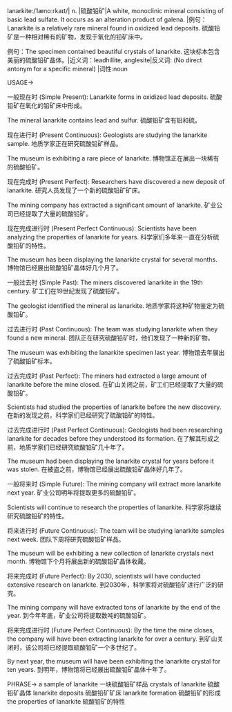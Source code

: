 lanarkite:/ˈlænɑːrkaɪt/| n. |硫酸铅矿|A white, monoclinic mineral consisting of basic lead sulfate. It occurs as an alteration product of galena. |例句：Lanarkite is a relatively rare mineral found in oxidized lead deposits. 硫酸铅矿是一种相对稀有的矿物，发现于氧化的铅矿床中。

例句：The specimen contained beautiful crystals of lanarkite.  这块标本包含美丽的硫酸铅矿晶体。|近义词：leadhillite, anglesite|反义词:  (No direct antonym for a specific mineral) |词性:noun


USAGE->

一般现在时 (Simple Present):
Lanarkite forms in oxidized lead deposits. 硫酸铅矿在氧化的铅矿床中形成。

The mineral lanarkite contains lead and sulfur. 硫酸铅矿含有铅和硫。


现在进行时 (Present Continuous):
Geologists are studying the lanarkite sample. 地质学家正在研究硫酸铅矿样品。

The museum is exhibiting a rare piece of lanarkite. 博物馆正在展出一块稀有的硫酸铅矿。


现在完成时 (Present Perfect):
Researchers have discovered a new deposit of lanarkite. 研究人员发现了一个新的硫酸铅矿矿床。

The mining company has extracted a significant amount of lanarkite. 矿业公司已经提取了大量的硫酸铅矿。


现在完成进行时 (Present Perfect Continuous):
Scientists have been analyzing the properties of lanarkite for years. 科学家们多年来一直在分析硫酸铅矿的特性。

The museum has been displaying the lanarkite crystal for several months. 博物馆已经展出硫酸铅矿晶体好几个月了。


一般过去时 (Simple Past):
The miners discovered lanarkite in the 19th century.  矿工们在19世纪发现了硫酸铅矿。

The geologist identified the mineral as lanarkite. 地质学家将这种矿物鉴定为硫酸铅矿。


过去进行时 (Past Continuous):
The team was studying lanarkite when they found a new mineral.  团队正在研究硫酸铅矿时，他们发现了一种新的矿物。

The museum was exhibiting the lanarkite specimen last year. 博物馆去年展出了硫酸铅矿标本。


过去完成时 (Past Perfect):
The miners had extracted a large amount of lanarkite before the mine closed. 在矿山关闭之前，矿工们已经提取了大量的硫酸铅矿。

Scientists had studied the properties of lanarkite before the new discovery. 在新的发现之前，科学家们已经研究了硫酸铅矿的特性。


过去完成进行时 (Past Perfect Continuous):
Geologists had been researching lanarkite for decades before they understood its formation. 在了解其形成之前，地质学家们已经研究硫酸铅矿几十年了。

The museum had been displaying the lanarkite crystal for years before it was stolen. 在被盗之前，博物馆已经展出硫酸铅矿晶体好几年了。



一般将来时 (Simple Future):
The mining company will extract more lanarkite next year. 矿业公司明年将提取更多的硫酸铅矿。

Scientists will continue to research the properties of lanarkite. 科学家将继续研究硫酸铅矿的特性。


将来进行时 (Future Continuous):
The team will be studying lanarkite samples next week. 团队下周将研究硫酸铅矿样品。

The museum will be exhibiting a new collection of lanarkite crystals next month. 博物馆下个月将展出新的硫酸铅矿晶体收藏。


将来完成时 (Future Perfect):
By 2030, scientists will have conducted extensive research on lanarkite. 到2030年，科学家将对硫酸铅矿进行广泛的研究。

The mining company will have extracted tons of lanarkite by the end of the year. 到今年年底，矿业公司将提取数吨的硫酸铅矿。


将来完成进行时 (Future Perfect Continuous):
By the time the mine closes, the company will have been extracting lanarkite for over a century. 到矿山关闭时，该公司将已经提取硫酸铅矿一个多世纪了。

By next year, the museum will have been exhibiting the lanarkite crystal for ten years. 到明年，博物馆将已经展出硫酸铅矿晶体十年了。


PHRASE->
a sample of lanarkite 一块硫酸铅矿样品
crystals of lanarkite 硫酸铅矿晶体
lanarkite deposits 硫酸铅矿矿床
lanarkite formation 硫酸铅矿的形成
the properties of lanarkite 硫酸铅矿的特性
